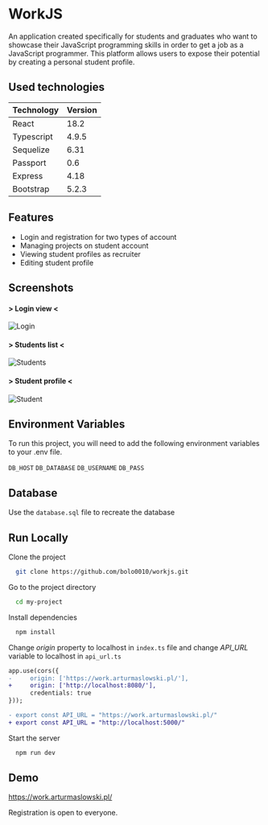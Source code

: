 
# WorkJS

An application created specifically for students and graduates who want to showcase their JavaScript programming skills in order to get a job as a JavaScript programmer. This platform allows users to expose their potential by creating a personal student profile.
## Used technologies

| Technology             | Version                                                                |
| ----------------- | ------------------------------------------------------------------ |
| React | 18.2 |
| Typescript | 4.9.5 |
| Sequelize | 6.31 |
| Passport | 0.6 |
| Express | 4.18 |
| Bootstrap | 5.2.3 |



## Features

- Login and registration for two types of account
- Managing projects on student account
- Viewing student profiles as recruiter
- Editing student profile


## Screenshots

#### > Login view <

![Login](https://i.ibb.co/jbGBCzK/login.jpg)

#### > Students list <

![Students](https://i.ibb.co/zN7mNGf/students.jpg)

#### > Student profile <

![Student](https://i.ibb.co/7vPtW1t/student.png)

## Environment Variables

To run this project, you will need to add the following environment variables to your .env file.

`DB_HOST`
`DB_DATABASE`
`DB_USERNAME`
`DB_PASS`

## Database

Use the `database.sql` file to recreate the database

## Run Locally

Clone the project

```bash
  git clone https://github.com/bolo0010/workjs.git
```

Go to the project directory

```bash
  cd my-project
```

Install dependencies

```bash
  npm install
```

Change _origin_ property to localhost in `index.ts` file and change _API_URL_ variable to localhost in `api_url.ts`

```diff
app.use(cors({
-     origin: ['https://work.arturmaslowski.pl/'],
+     origin: ['http://localhost:8080/'],
      credentials: true
}));
```
```diff
- export const API_URL = "https://work.arturmaslowski.pl/"
+ export const API_URL = "http://localhost:5000/"
```
Start the server

```bash
  npm run dev
```


## Demo

https://work.arturmaslowski.pl/

Registration is open to everyone.

